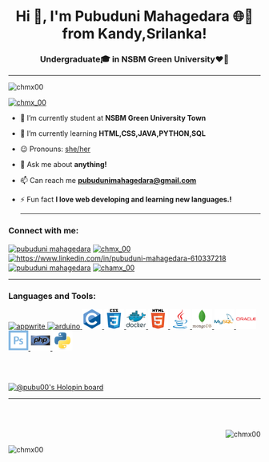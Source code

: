 <h1 align="center">Hi 👋, I'm Pubuduni Mahagedara 🌐📌 from Kandy,Srilanka!</h1>
<h3 align="center">Undergraduate🎓 in NSBM Green University❤🍃</h3><hr>

<p align="left"> <img src="https://komarev.com/ghpvc/?username=chmx00&label=Profile%20views&color=0e75b6&style=flat" alt="chmx00" /> </p>

<p align="left"> <a href="https://twitter.com/chmx_00" target="blank"><img src="https://img.shields.io/twitter/follow/chmx_00?logo=twitter&style=for-the-badge" alt="chmx_00" /></a> </p>

- 🔭 I’m currently student at **NSBM Green University Town**

- 🌱 I’m currently learning **HTML,CSS,JAVA,PYTHON,SQL**

- 😉 Pronouns: [she/her](she/her)

- 💬 Ask me about **anything!**

- 📫 Can reach me **pubudunimahagedara@gmail.com**

- ⚡ Fun fact **I love web developing and learning new languages.!**<hr>

<h3 align="left">Connect with me:</h3>
<p align="left">
<a href="https://dev.to/pubuduni mahagedara" target="blank"><img align="center" src="https://raw.githubusercontent.com/rahuldkjain/github-profile-readme-generator/master/src/images/icons/Social/devto.svg" alt="pubuduni mahagedara" height="30" width="40" /></a>
<a href="https://twitter.com/chmx_00" target="blank"><img align="center" src="https://raw.githubusercontent.com/rahuldkjain/github-profile-readme-generator/master/src/images/icons/Social/twitter.svg" alt="chmx_00" height="30" width="40" /></a>
<a href="https://www.linkedin.com/in/pubuduni-mahagedara-610337218" target="blank"><img align="center" src="https://raw.githubusercontent.com/rahuldkjain/github-profile-readme-generator/master/src/images/icons/Social/linked-in-alt.svg" alt="https://www.linkedin.com/in/pubuduni-mahagedara-610337218" height="30" width="40" /></a>
<a href="https://fb.com/pubuduni mahagedara" target="blank"><img align="center" src="https://raw.githubusercontent.com/rahuldkjain/github-profile-readme-generator/master/src/images/icons/Social/facebook.svg" alt="pubuduni mahagedara" height="30" width="40" /></a>
<a href="[https://instagram.com/chamx_00](https://www.instagram.com/___chmx___/)" target="blank"><img align="center" src="https://raw.githubusercontent.com/rahuldkjain/github-profile-readme-generator/master/src/images/icons/Social/instagram.svg" alt="chamx_00" height="30" width="40" /></a>
</p>
<hr>
<h3 align="left">Languages and Tools:</h3>
<p align="left"> <a href="https://appwrite.io" target="_blank" rel="noreferrer"> <img src="https://www.vectorlogo.zone/logos/appwriteio/appwriteio-icon.svg" alt="appwrite" width="40" height="40"/> </a> <a href="https://www.arduino.cc/" target="_blank" rel="noreferrer"> <img src="https://cdn.worldvectorlogo.com/logos/arduino-1.svg" alt="arduino" width="40" height="40"/> </a> <a href="https://www.cprogramming.com/" target="_blank" rel="noreferrer"> <img src="https://raw.githubusercontent.com/devicons/devicon/master/icons/c/c-original.svg" alt="c" width="40" height="40"/> </a> <a href="https://www.w3schools.com/css/" target="_blank" rel="noreferrer"> <img src="https://raw.githubusercontent.com/devicons/devicon/master/icons/css3/css3-original-wordmark.svg" alt="css3" width="40" height="40"/> </a> <a href="https://www.docker.com/" target="_blank" rel="noreferrer"> <img src="https://raw.githubusercontent.com/devicons/devicon/master/icons/docker/docker-original-wordmark.svg" alt="docker" width="40" height="40"/> </a> <a href="https://www.w3.org/html/" target="_blank" rel="noreferrer"> <img src="https://raw.githubusercontent.com/devicons/devicon/master/icons/html5/html5-original-wordmark.svg" alt="html5" width="40" height="40"/> </a> <a href="https://www.java.com" target="_blank" rel="noreferrer"> <img src="https://raw.githubusercontent.com/devicons/devicon/master/icons/java/java-original.svg" alt="java" width="40" height="40"/> </a> <a href="https://www.mongodb.com/" target="_blank" rel="noreferrer"> <img src="https://raw.githubusercontent.com/devicons/devicon/master/icons/mongodb/mongodb-original-wordmark.svg" alt="mongodb" width="40" height="40"/> </a> <a href="https://www.mysql.com/" target="_blank" rel="noreferrer"> <img src="https://raw.githubusercontent.com/devicons/devicon/master/icons/mysql/mysql-original-wordmark.svg" alt="mysql" width="40" height="40"/> </a> <a href="https://www.oracle.com/" target="_blank" rel="noreferrer"> <img src="https://raw.githubusercontent.com/devicons/devicon/master/icons/oracle/oracle-original.svg" alt="oracle" width="40" height="40"/> </a> <a href="https://www.photoshop.com/en" target="_blank" rel="noreferrer"> <img src="https://raw.githubusercontent.com/devicons/devicon/master/icons/photoshop/photoshop-line.svg" alt="photoshop" width="40" height="40"/> </a> <a href="https://www.php.net" target="_blank" rel="noreferrer"> <img src="https://raw.githubusercontent.com/devicons/devicon/master/icons/php/php-original.svg" alt="php" width="40" height="40"/> </a> <a href="https://www.python.org" target="_blank" rel="noreferrer"> <img src="https://raw.githubusercontent.com/devicons/devicon/master/icons/python/python-original.svg" alt="python" width="40" height="40"/> </a> </p><br><br>

[![@pubu00's Holopin board](https://holopin.me/pubu00)](https://holopin.io/@pubu00)<hr>

<br><br><p>&nbsp;<img align="right" src="https://github-readme-stats.vercel.app/api?username=chmx00&show_icons=true&locale=en" alt="chmx00" /></p>

<p><img align="left" src="https://github-readme-streak-stats.herokuapp.com/?user=chmx00&" alt="chmx00" /></p>
